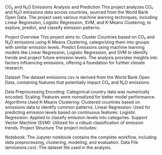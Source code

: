 CO₂ and N₂O Emissions Analysis and Prediction
This project analyzes CO₂ and N₂O emissions data across countries, sourced from the World Bank Open Data. The project uses various machine learning techniques, including Linear Regression, Logistic Regression, SVM, and K-Means Clustering, to explore, predict, and classify emission patterns.

Project Overview
This project aims to:
Cluster Countries based on CO₂ and N₂O emissions using K-Means Clustering, categorizing them into groups with similar emission levels.
Predict Emissions using machine learning models like Linear Regression, Logistic Regression, and SVM to identify trends and project future emission levels.
The analysis provides insights into factors influencing emissions, offering a foundation for further climate research.

Dataset
The dataset emissions.csv is derived from the World Bank Open Data, containing features that potentially impact CO₂ and N₂O emissions.

Data Preprocessing
Encoding: Categorical country data was numerically encoded.
Scaling: Features were normalized for better model performance.
Algorithms Used
K-Means Clustering: Clustered countries based on emissions data to identify common patterns.
Linear Regression: Used for predicting emission levels based on continuous features.
Logistic Regression: Applied to classify emission levels into categories.
Support Vector Machine (SVM): Utilized for a robust classification of emission trends.
Project Structure
The project includes:

Notebook: The Jupyter notebook contains the complete workflow, including data preprocessing, clustering, modeling, and evaluation.
Data File (emissions.csv): The dataset file used in the analysis.
